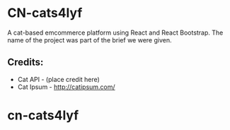 ﻿# CN-cats4lyf

A cat-based emcommerce platform using React and React Bootstrap. 
The name of the project was part of the brief we were given.


## Credits:
- Cat API - (place credit here)
- Cat Ipsum - http://catipsum.com/

# cn-cats4lyf

